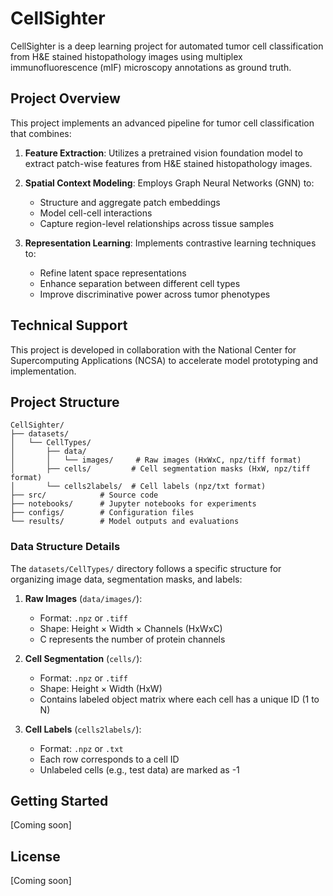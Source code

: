 # CellSighter

CellSighter is a deep learning project for automated tumor cell classification from H&E stained histopathology images using multiplex immunofluorescence (mIF) microscopy annotations as ground truth.

## Project Overview

This project implements an advanced pipeline for tumor cell classification that combines:

1. **Feature Extraction**: Utilizes a pretrained vision foundation model to extract patch-wise features from H&E stained histopathology images.

2. **Spatial Context Modeling**: Employs Graph Neural Networks (GNN) to:
   - Structure and aggregate patch embeddings
   - Model cell-cell interactions
   - Capture region-level relationships across tissue samples

3. **Representation Learning**: Implements contrastive learning techniques to:
   - Refine latent space representations
   - Enhance separation between different cell types
   - Improve discriminative power across tumor phenotypes

## Technical Support

This project is developed in collaboration with the National Center for Supercomputing Applications (NCSA) to accelerate model prototyping and implementation.

## Project Structure

```
CellSighter/
├── datasets/
│   └── CellTypes/
│       ├── data/
│       │   └── images/     # Raw images (HxWxC, npz/tiff format)
│       ├── cells/         # Cell segmentation masks (HxW, npz/tiff format)
│       └── cells2labels/  # Cell labels (npz/txt format)
├── src/            # Source code
├── notebooks/      # Jupyter notebooks for experiments
├── configs/        # Configuration files
└── results/        # Model outputs and evaluations
```

### Data Structure Details

The `datasets/CellTypes/` directory follows a specific structure for organizing image data, segmentation masks, and labels:

1. **Raw Images** (`data/images/`):
   - Format: `.npz` or `.tiff`
   - Shape: Height × Width × Channels (HxWxC)
   - C represents the number of protein channels

2. **Cell Segmentation** (`cells/`):
   - Format: `.npz` or `.tiff`
   - Shape: Height × Width (HxW)
   - Contains labeled object matrix where each cell has a unique ID (1 to N)

3. **Cell Labels** (`cells2labels/`):
   - Format: `.npz` or `.txt`
   - Each row corresponds to a cell ID
   - Unlabeled cells (e.g., test data) are marked as -1

## Getting Started

[Coming soon]

## License

[Coming soon]